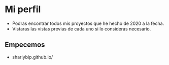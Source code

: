 # Mi perfil 
- Podras encontrar todos mis proyectos que he hecho de 2020 a la fecha.
- Vistaras las vistas previas de cada uno si lo consideras necesario.
## Empecemos 
- sharlybip.github.io/
